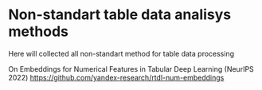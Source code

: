 # Non-standart table data analisys methods

Here will collected all non-standart method for table data processing

On Embeddings for Numerical Features in Tabular Deep Learning (NeurIPS 2022)
https://github.com/yandex-research/rtdl-num-embeddings


